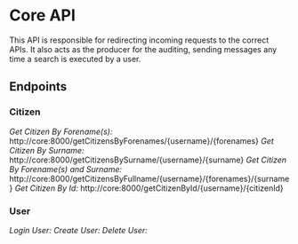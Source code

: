 # Core API

This API is responsible for redirecting incoming requests to the correct APIs. It also acts as the producer for the auditing, sending messages any time a search is executed by a user.

## Endpoints

### Citizen

*Get Citizen By Forename(s):* http://core:8000/getCitizensByForenames/{username}/{forenames}
*Get Citizen By Surname:* http://core:8000/getCitizensBySurname/{username}/{surname}
*Get Citizen By Forename(s) and Surname:* http://core:8000/getCitizensByFullname/{username}/{forenames}/{surname}
*Get Citizen By Id:* http://core:8000/getCitizenById/{username}/{citizenId}

### User

*Login User:*
*Create User:*
*Delete User:*